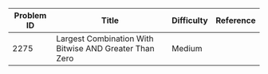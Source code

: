 | Problem ID | Title | Difficulty | Reference
| --- | --- | --- | ---
| 2275 | Largest Combination With Bitwise AND Greater Than Zero | Medium | 
